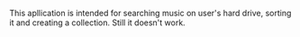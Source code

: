 This apllication is intended for searching music on user's hard drive, sorting it and creating a collection.
Still it doesn't work.